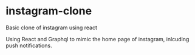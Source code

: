 # instagram-clone
Basic clone of instagram using react

Using React and Graphql to mimic the home page of instagram, inlcuding push notifications. 
